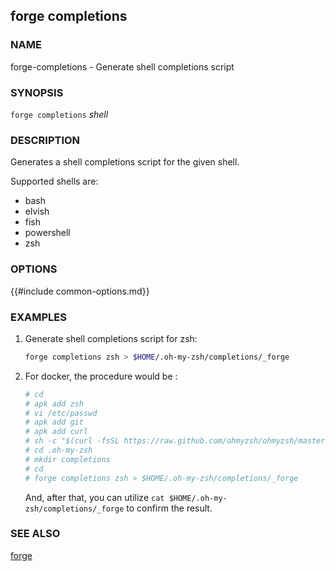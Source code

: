 ## forge completions

### NAME

forge-completions - Generate shell completions script

### SYNOPSIS

``forge completions`` *shell*

### DESCRIPTION

Generates a shell completions script for the given shell.

Supported shells are:

- bash
- elvish
- fish
- powershell
- zsh

### OPTIONS

{{#include common-options.md}}

### EXAMPLES

1. Generate shell completions script for zsh:
    ```sh
    forge completions zsh > $HOME/.oh-my-zsh/completions/_forge
    ```
2. For docker, the procedure would be :
    ```sh
    # cd
    # apk add zsh
    # vi /etc/passwd
    # apk add git
    # apk add curl
    # sh -c "$(curl -fsSL https://raw.github.com/ohmyzsh/ohmyzsh/master/tools/install.sh)"
    # cd .oh-my-zsh 
    # mkdir completions
    # cd
    # forge completions zsh > $HOME/.oh-my-zsh/completions/_forge
    ```
    And, after that, you can utilize `cat $HOME/.oh-my-zsh/completions/_forge` to confirm the result.

### SEE ALSO

[forge](./forge.md)
